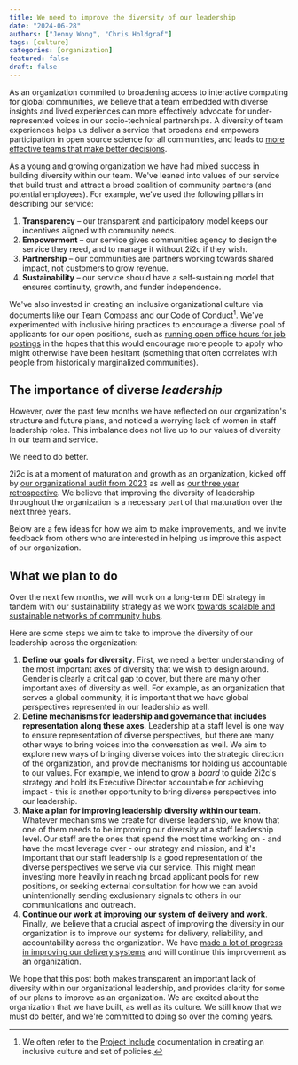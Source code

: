 ```yaml
---
title: We need to improve the diversity of our leadership
date: "2024-06-28"
authors: ["Jenny Wong", "Chris Holdgraf"]
tags: [culture]
categories: [organization]
featured: false
draft: false
---
```


As an organization commited to broadening access to interactive computing for global communities, we believe that a team embedded with diverse insights and lived experiences can more effectively advocate for under-represented voices in our socio-technical partnerships.
A diversity of team experiences helps us deliver a service that broadens and empowers participation in open source science for all communities, and leads to [more effective teams that make better decisions](https://hbr.org/2016/11/why-diverse-teams-are-smarter).

As a young and growing organization we have had mixed success in building diversity within our team.
We've leaned into values of our service that build trust and attract a broad coalition of community partners (and potential employees).
For example, we've used the following pillars in describing our service:

1. **Transparency** – our transparent and participatory model keeps our incentives aligned with community needs.
1. **Empowerment** – our service gives communities agency to design the service they need, and to manage it without 2i2c if they wish.
1. **Partnership** – our communities are partners working towards shared impact, not customers to grow revenue.
1. **Sustainability** – our service should have a self-sustaining model that ensures continuity, growth, and funder independence.

We've also invested in creating an inclusive organizational culture via documents like [our Team Compass](https://compass.2i2c.org) and [our Code of Conduct](https://compass.2i2c.org/code-of-conduct/)[^include]. We've experimented with inclusive hiring practices to encourage a diverse pool of applicants for our open positions, such as [running open office hours for job postings](https://2i2c.org/blog/2022/product-community-lead-drop-in-notes/) in the hopes that this would encourage more people to apply who might otherwise have been hesitant (something that often correlates with people from historically marginalized communities).

[^include]: We often refer to the [Project Include](https://projectinclude.org) documentation in creating an inclusive culture and set of policies. 

## The importance of diverse _leadership_

However, over the past few months we have reflected on our organization's structure and future plans, and noticed a worrying lack of women in staff leadership roles. This imbalance does not live up to our values of diversity in our team and service.

We need to do better.

2i2c is at a moment of maturation and growth as an organization, kicked off by [our organizational audit from 2023](../2023/organizational-report/index.md) as well as [our three year retrospective](../report-czi/index.md).
We believe that improving the diversity of leadership throughout the organization is a necessary part of that maturation over the next three years.

Below are a few ideas for how we aim to make improvements, and we invite feedback from others who are interested in helping us improve this aspect of our organization.

## What we plan to do

Over the next few months, we will work on a long-term DEI strategy in tandem with our sustainability strategy as we work [towards scalable and sustainable networks of community hubs](../funding-community-networks/index.md).

Here are some steps we aim to take to improve the diversity of our leadership across the organization:

1. **Define our goals for diversity**. First, we need a better understanding of the most important axes of diversity that we wish to design around. Gender is clearly a critical gap to cover, but there are many other important axes of diversity as well. For example, as an organization that serves a global community, it is important that we have global perspectives represented in our leadership as well.
2. **Define mechanisms for leadership and governance that includes representation along these axes**. Leadership at a staff level is one way to ensure representation of diverse perspectives, but there are many other ways to bring voices into the conversation as well. We aim to explore new ways of bringing diverse voices into the strategic direction of the organization, and provide mechanisms for holding us accountable to our values. For example, we intend to grow a _board_ to guide 2i2c's strategy and hold its Executive Director accountable for achieving impact - this is another opportunity to bring diverse perspectives into our leadership.
3. **Make a plan for improving leadership diversity within our team**. Whatever mechanisms we create for diverse leadership, we know that one of them needs to be improving our diversity at a staff leadership level. Our staff are the ones that spend the most time working on - and have the most leverage over - our strategy and mission, and it's important that our staff leadership is a good representation of the diverse perspectives we serve via our service. This might mean investing more heavily in reaching broad applicant pools for new positions, or seeking external consultation for how we can avoid unintentionally sending exclusionary signals to others in our communications and outreach.
4. **Continue our work at improving our system of delivery and work**. Finally, we believe that a crucial aspect of improving the diversity in our organization is to improve our systems for delivery, reliability, and accountability across the organization. We have [made a lot of progress in improving our delivery systems](../delivery-improvements/index.md) and will continue this improvement as an organization.

We hope that this post both makes transparent an important lack of diversity within our organizational leadership, and provides clarity for some of our plans to improve as an organization.
We are excited about the organization that we have built, as well as its culture.
We still know that we must do better, and we're committed to doing so over the coming years.
